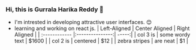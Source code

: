 ### **Hi, this is Gurrala Harika Reddy** 👋


  - I'm intrested in developing attractive user interfaces. :blush:
  - learning and working on react js.
| Left-Aligned  | Center Aligned  | Right Aligned |
| :------------ |:---------------:| -----:|
| col 3 is      | some wordy text | $1600 |
| col 2 is      | centered        |   $12 |
| zebra stripes | are neat        |    $1 |

  

